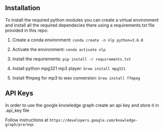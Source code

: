 ## Installation

To install the required python modules you can create a virtual environment and install all the required dependecies there using a requirements.txt file provided in this repo:

1. Create a conda environment:
`conda create -n nlp python=3.6.8`

2. Activate the environment:
`conda activate nlp`

3. Install the requirements:
`pip install -r requirements.txt`

4. Install python mpg321 mp3 player:
`brew install mpg321`

5. Install ffmpeg for mp3 to wav conversion:
`brew install ffmpeg`


## API Keys

In order to use the google knowledge graph create an api key and store it in .api_key file

Follow instructions at `https://developers.google.com/knowledge-graph/prereqs`
